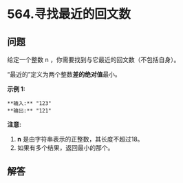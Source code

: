 # 564.寻找最近的回文数

## 问题

给定一个整数 n ，你需要找到与它最近的回文数（不包括自身）。

“最近的”定义为两个整数**差的绝对值**最小。

**示例 1:**

```
**输入:** "123"
**输出:** "121"

```

**注意:**

1. **n** 是由字符串表示的正整数，其长度不超过18。
2. 如果有多个结果，返回最小的那个。



## 解答

